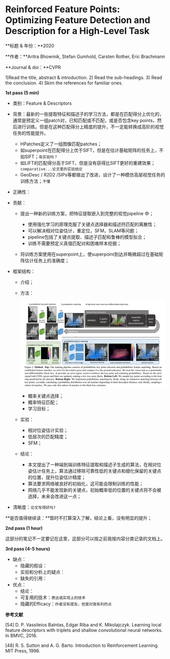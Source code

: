 # Reinforced Feature Points: Optimizing Feature Detection and Description for a High-Level Task

**标题 & 年份：**2020

**作者：**Aritra Bhowmik, Stefan Gumhold, Carsten Rother, Eric Brachmann

**Journal & doi：**CVPR

1)Read the title, abstract & introduction. 2) Read the sub-headings. 3) Read the conclusion. 4) Skim the references for familiar ones.

**1st pass (5 min)**

- 类别：Feature & Descriptors 

- 背景：最新的一些提取特征和描述子的学习方法，都是在匹配得分上优化的，通常是预定义一组patch对，已知匹配或不匹配，或是否包含key points，然后进行训练。但是在这种匹配得分上精度的提升，不一定能转换成高阶的视觉任务的性能提升。

  - HPatches定义了一组图像匹配patches；
  - 如superpoint在匹配得分上优于SIFT，但是在估计基础矩阵的任务上，不如SIFT；`有实验吗？`
  - 如LIFT的匹配得分高于SIFT，但是没有获得比SIFT更好的重建效果；`comparative...论文里的实验结论`
  - GeoDesc / R2D2 /SIPs等都做出了改进，设计了一种模仿高层视觉任务的训练方法；`不懂`

- 正确性：

- 贡献：

  - 提出一种新的训练方案，把特征提取嵌入到完整的视觉pipeline 中；
    - 使用强化学习的原理克服了关键点选择器和描述符匹配的离散性；
    - 可以解决相对位姿估计，重定位，SFM，SLAM等问题；
    - pipeline包括了关键点提取、描述子匹配和鲁棒的模型拟合；
    - 训练不需要预定义真值匹配对和困难样本挖掘；


  - 将训练方案使用在superpoint上，使superpoint到达并略微超过在基础矩阵估计任务上的准确度；

- 框架结构：

  - 介绍；

  - 方法：

    ![image-20211227134500280](img/image-20211227134500280.png)

    - 概率关键点选择；
    - 概率特征匹配；
    - 学习目标；

  - 实验：

    - 相对位姿估计实验；
    - 低层次的匹配精度；
    - SFM；

  - 结论：

    - 本文提出了一种端到端训练特征提取和描述子生成的算法，在相对位姿估计任务上，算法通过移除可靠性低的关键点和细化保留的关键点的位置，提升位姿估计精度；
    - 算法要求网络被良好的初始化，这可能会限制训练的性能；
    - 网络几乎不能发现新的关键点，初始概率低的位置的关键点将不会被选择，未来会改进这一点；

- 清晰度：`论文写得好吗?`

**是否值得继续读：**暂时不打算深入了解，结论上看，没有明显的提升；

**2nd pass (1 hour)**

这部分的笔记不一定要记在这里，这部分可以按之前我按内容分类记录的文档上。

**3rd pass (4-5 hours)**

- 缺点：
  - 隐藏的假设：
  - 实验和分析上的疑点：
  - 缺失的引用：
- 优点：
  - 结论：
  - 可复用的技术：`表达或实现上的技术`
  - 隐藏的Efficacy：`作者没有提及，但是对我有利的点`





**参考文献**

[54] D. P. Vassileios Balntas, Edgar Riba and K. Mikolajczyk. Learning local feature descriptors with triplets and shallow convolutional neural networks. In BMVC, 2016.

[48] R. S. Sutton and A. G. Barto. Introduction to Reinforcement Learning. MIT Press, 1998.